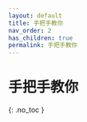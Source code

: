 ```yaml
---
layout: default
title: 手把手教你
nav_order: 2
has_children: true
permalink: 手把手教你
---
```


# 手把手教你
{: .no_toc }
